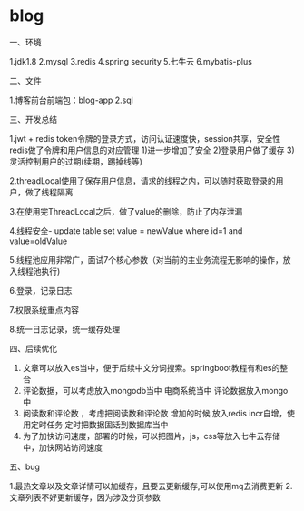 # blog

一、环境

1.jdk1.8
2.mysql
3.redis
4.spring security
5.七牛云
6.mybatis-plus

二、文件

1.博客前台前端包：blog-app
2.sql

三、开发总结

1.jwt + redis
token令牌的登录方式，访问认证速度快，session共享，安全性
redis做了令牌和用户信息的对应管理
1)进一步增加了安全 
2)登录用户做了缓存 
3)灵活控制用户的过期(续期，踢掉线等)

2.threadLocal使用了保存用户信息，请求的线程之内，可以随时获取登录的用户，做了线程隔离

3.在使用完ThreadLocal之后，做了value的删除，防止了内存泄漏

4.线程安全- update table set value = newValue where id=1 and value=oldValue

5.线程池应用非常广，面试7个核心参数（对当前的主业务流程无影响的操作，放入线程池执行)

6.登录，记录日志

7.权限系统重点内容

8.统一日志记录，统一缓存处理

四、后续优化

1. 文章可以放入es当中，便于后续中文分词搜索。springboot教程有和es的整合
2. 评论数据，可以考虑放入mongodb当中  电商系统当中 评论数据放入mongo中
3. 阅读数和评论数 ，考虑把阅读数和评论数 增加的时候 放入redis incr自增，使用定时任务 定时把数据固话到数据库当中
4. 为了加快访问速度，部署的时候，可以把图片，js，css等放入七牛云存储中，加快网站访问速度

五、bug

1.最热文章以及文章详情可以加缓存，且要去更新缓存,可以使用mq去消费更新
2.文章列表不好更新缓存，因为涉及分页参数
